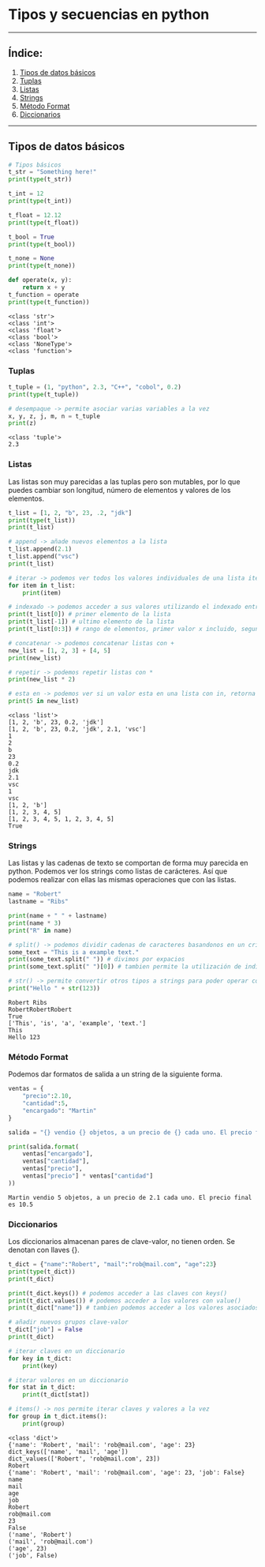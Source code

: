 # Tipos y secuencias en python

---

## Índice: 

1. [Tipos de datos básicos](#tipo-dato-primitivo)
2. [Tuplas](#tuplas)
3. [Listas](#listas)
4. [Strings](#strings)
5. [Método Format](#metodo-format)
6. [Diccionarios](#diccionarios)


---

<a id="tipo-dato-primitivo"></a>

## Tipos de datos básicos

```python
# Tipos básicos
t_str = "Something here!"
print(type(t_str))

t_int = 12
print(type(t_int))

t_float = 12.12
print(type(t_float))

t_bool = True
print(type(t_bool))

t_none = None
print(type(t_none))

def operate(x, y):
    return x + y
t_function = operate
print(type(t_function))
```

    <class 'str'>
    <class 'int'>
    <class 'float'>
    <class 'bool'>
    <class 'NoneType'>
    <class 'function'>
    

<a id="tuplas"></a>

### Tuplas


```python
t_tuple = (1, "python", 2.3, "C++", "cobol", 0.2)
print(type(t_tuple))

# desempaque -> permite asociar varias variables a la vez
x, y, z, j, m, n = t_tuple
print(z)
```

    <class 'tuple'>
    2.3
    
<a id="listas"></a>

### Listas 
Las listas son muy parecidas a las tuplas pero son mutables, por lo que puedes cambiar son longitud, número de elementos y valores de los elementos.



```python
t_list = [1, 2, "b", 23, .2, "jdk"]
print(type(t_list))
print(t_list)

# append -> añade nuevos elementos a la lista
t_list.append(2.1)
t_list.append("vsc")
print(t_list)

# iterar -> podemos ver todos los valores individuales de una lista iterandola con un bucle for
for item in t_list:
    print(item)

# indexado -> podemos acceder a sus valores utilizando el indexado entre corchetes
print(t_list[0]) # primer elemento de la lista
print(t_list[-1]) # ultimo elemento de la lista
print(t_list[0:3]) # rango de elementos, primer valor x incluido, segundo y excluido [x:y)

# concatenar -> podemos concatenar listas con +
new_list = [1, 2, 3] + [4, 5]
print(new_list)

# repetir -> podemos repetir listas con *
print(new_list * 2)

# esta en -> podemos ver si un valor esta en una lista con in, retorna un boolean
print(5 in new_list)
```

    <class 'list'>
    [1, 2, 'b', 23, 0.2, 'jdk']
    [1, 2, 'b', 23, 0.2, 'jdk', 2.1, 'vsc']
    1
    2
    b
    23
    0.2
    jdk
    2.1
    vsc
    1
    vsc
    [1, 2, 'b']
    [1, 2, 3, 4, 5]
    [1, 2, 3, 4, 5, 1, 2, 3, 4, 5]
    True
    
<a id="strings"></a>

### Strings
Las listas y las cadenas de texto se comportan de forma muy parecida en python. Podemos ver los strings como listas de carácteres. Así que podemos realizar con ellas las mismas operaciones que con las listas.


```python
name = "Robert"
lastname = "Ribs"

print(name + " " + lastname)
print(name * 3)
print("R" in name)

# split() -> podemos dividir cadenas de caracteres basandonos en un criterio
some_text = "This is a example text."
print(some_text.split(" ")) # divimos por expacios
print(some_text.split(" ")[0]) # tambien permite la utilización de indices

# str() -> permite convertir otros tipos a strings para poder operar con ellos
print("Hello " + str(123))
```

    Robert Ribs
    RobertRobertRobert
    True
    ['This', 'is', 'a', 'example', 'text.']
    This
    Hello 123

<a id="metodo-format"></a> 

### Método Format
Podemos dar formatos de salida a un string de la siguiente forma.


```python
ventas = {
    "precio":2.10,
    "cantidad":5,
    "encargado": "Martin"
}

salida = "{} vendio {} objetos, a un precio de {} cada uno. El precio final es {}"

print(salida.format(
    ventas["encargado"],
    ventas["cantidad"],
    ventas["precio"],
    ventas["precio"] * ventas["cantidad"]
))
```

    Martin vendio 5 objetos, a un precio de 2.1 cada uno. El precio final es 10.5
    
<a id="diccionarios"></a>

### Diccionarios
Los diccionarios almacenan pares de clave-valor, no tienen orden. Se denotan con llaves {}.


```python
t_dict = {"name":"Robert", "mail":"rob@mail.com", "age":23}
print(type(t_dict))
print(t_dict)

print(t_dict.keys()) # podemos acceder a las claves con keys()
print(t_dict.values()) # podemos acceder a los valores con value()
print(t_dict["name"]) # tambien podemos acceder a los valores asociados usando la clave

# añadir nuevos grupos clave-valor
t_dict["job"] = False
print(t_dict)

# iterar claves en un diccionario
for key in t_dict:
    print(key)

# iterar valores en un diccionario
for stat in t_dict:
    print(t_dict[stat])

# items() -> nos permite iterar claves y valores a la vez
for group in t_dict.items():
    print(group)
```

    <class 'dict'>
    {'name': 'Robert', 'mail': 'rob@mail.com', 'age': 23}
    dict_keys(['name', 'mail', 'age'])
    dict_values(['Robert', 'rob@mail.com', 23])
    Robert
    {'name': 'Robert', 'mail': 'rob@mail.com', 'age': 23, 'job': False}
    name
    mail
    age
    job
    Robert
    rob@mail.com
    23
    False
    ('name', 'Robert')
    ('mail', 'rob@mail.com')
    ('age', 23)
    ('job', False)
    


